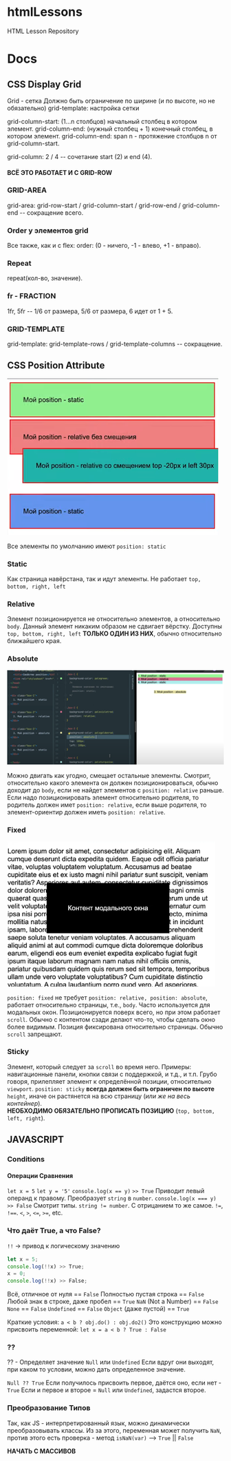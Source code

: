 # htmlLessons

HTML Lesson Repository

# Docs

## CSS Display Grid

Grid - сетка
Должно быть ограничение по ширине (и по высоте, но не обязательно)
grid-template: настройка сетки

grid-column-start: (1...n столбцов) начальный столбец в котором элемент.
grid-column-end: (нужный столбец + 1) конечный столбец, в котором элемент.
grid-column-end: span n - протяжение столбцов n от grid-column-start.

grid-column: 2 / 4 -- сочетание start (2) и end (4).

#### ВСЁ ЭТО РАБОТАЕТ И С GRID-ROW

### GRID-AREA

grid-area: grid-row-start / grid-column-start / grid-row-end / grid-column-end -- сокращение всего.

### Order у элементов grid

Все также, как и с flex:
order: (0 - ничего, -1 - влево, +1 - вправо).

### Repeat

repeat(кол-во, значение).

### fr - FRACTION

1fr, 5fr -- 1/6 от размера, 5/6 от размера, 6 идет от 1 + 5.

### GRID-TEMPLATE

grid-template: grid-template-rows / grid-template-columns -- сокращение.

## CSS Position Attribute

![CSS Position](/rep-imgs/position-attribute.png)

Все элементы по умолчанию имеют `position: static`

### Static

Как страница навёрстана, так и идут элементы.
Не работает `top, bottom, right, left`

### Relative

Элемент позиционируется не относительно элементов, а относительно `body`.
Данный элемент никаким образом не сдвигает вёрстку.
Доступны `top, bottom, right, left` **ТОЛЬКО ОДИН ИЗ НИХ**, обычно относительно ближайшего края.

### Absolute

![CSS Position Absolute](/rep-imgs/position-absolute.png)

Можно двигать как угодно, смещает остальные элементы.
Смотрит, относительно какого элемента он должен позиционироваться, обычно доходит до `body`, если не найдет элементов с `position: relative` раньше. Если надо позиционировать элемент относительно родителя, то родитель должен имет `position: relative`, если выше родителя, то элемент-ориентир должен иметь `position: relative`.

### Fixed

![CSS Modal Window](/rep-imgs/modal-window.png)

`position: fixed` не требует `position: relative, position: absolute`, работает относительно страницы, т.е., `body`. Часто используется для модальных окон. Позиционируется поверх всего, но при этом работает `scroll`. Обычно с контентом сзади делают что-то, чтобы сделать окно более видимым. Позиция фиксирована относительно страницы. Обычно `scroll` запрещают.

### Sticky

Элемент, который следует за `scroll` во время него. Примеры: навигационные панели, кнопки связи с поддержкой, и т.д., и т.п. Грубо говоря, прилепляет элемент к определённой позиции, относительно `viewport`. `position: sticky` **всегда должен быть ограничен по высоте** `height`, иначе он растянется на всю страницу (_или же на весь контейнер_).  
**НЕОБХОДИМО ОБЯЗАТЕЛЬНО ПРОПИСАТЬ ПОЗИЦИЮ** (`top, bottom, left, right`).

## JAVASCRIPT

### Conditions

#### Операции Сравнения

`let x = 5`
`let y = '5'`
`console.log(x == y)`
`>> True`
Приводит левый операнд к правому. Преобразует `string` в `number`.
`console.log(x === y)`
`>> False`
Смотрит типы. `string != number`.
С отрицанием то же самое.
`!=`, `!==`.
`<`, `>`, `<=`, `>=`, etc.

### Что даёт True, а что False?

`!!` -> привод к логическому значению

```javascript
let x = 5;
console.log(!!x) >> True;
x = 0;
console.log(!!x) >> False;
```

Всё, отличное от нуля == `False`
Полностью пустая строка == `False`
Любой знак в строке, даже пробел == `True`
`NaN` (Not a Number) == `False`
`None` == `False`
`Undefined` == `False`
`Object` (даже пустой) == `True`

Краткие условия:
`a < b ? obj.do() : obj.do2()`
Это конструкцию можно присвоить переменной:
`let x = a < b ? True : False`

### ??

?? - Определяет значение `Null` или `Undefined`
Если вдруг они выходят, при каком то условии, можно дать определенное значение.

`Null ?? True`
Если получилось присвоить первое, даётся оно, если нет - `True`
Если и первое и второе = `Null` или `Undefined`, задастся второе.

### Преобразование Типов

Так, как JS - интерпретированный язык, можно динамически преобразовывать классы.
Из за этого, переменная может получить `NaN`, против этого есть проверка - метод
`isNaN(var)` --> `True` || `False`

**НАЧАТЬ С МАССИВОВ**

```

```
